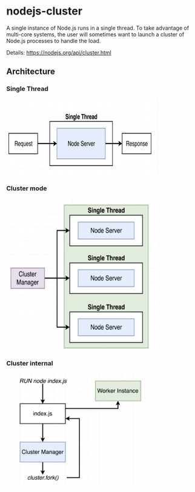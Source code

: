 # nodejs-cluster
A single instance of Node.js runs in a single thread. To take advantage of multi-core systems, the user will sometimes want to launch a cluster of Node.js processes to handle the load.

Details: https://nodejs.org/api/cluster.html

## Architecture

### Single Thread
<img src="https://raw.githubusercontent.com/Kshirodram/nodejs-cluster/master/single-thread.png" height="200" width="400"/>

### Cluster mode
<img src="https://raw.githubusercontent.com/Kshirodram/nodejs-cluster/master/cluster-mode.png" height="400" width="400"/>

### Cluster internal
<img src="https://raw.githubusercontent.com/Kshirodram/nodejs-cluster/master/internal-cluster.png" height="300" width="400"/>
